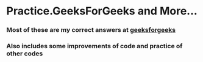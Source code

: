 # Practice.GeeksForGeeks and More...
### Most of these are my correct answers at [geeksforgeeks](http://www.practice.geeksforgeeks.org)
### Also includes some improvements of code and practice of other codes
